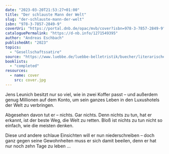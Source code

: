 ```yaml
---
date: "2023-03-20T21:53:27+01:00"
title: "Der schlauste Mann der Welt"
slug: "der-schlauste-mann-der-welt"
isbn: "978-3-7857-2849-9"
coverUri: "https://portal.dnb.de/opac/mvb/cover?isbn=978-3-7857-2849-9"
cataloguePermalink: "https://d-nb.info/1271549395"
author: "Andreas Eschbach"
publishedAt: "2023"
topics:
  - "Gesellschaftssatire"
source: "https://www.luebbe.de/luebbe-belletristik/buecher/literarische-unterhaltung/der-schlauste-mann-der-welt/id_9517616"
booklists:
  - "completed"
resources:
  - name: cover
    src: cover.jpg
---
```

Jens Leunich besitzt nur so viel, wie in zwei Koffer passt – und außerdem genug 
Millionen auf dem Konto, um sein ganzes Leben in den Luxushotels der Welt zu 
verbringen.

Abgesehen davon tut er – nichts. Gar nichts. Denn nichts zu tun, hat er erkannt, 
ist der beste Weg, die Welt zu retten. Bloß ist nichts zu tun nicht so einfach, 
wie die meisten denken.

Diese und andere schlaue Einsichten will er nun niederschreiben – doch ganz 
gegen seine Gewohnheiten muss er sich damit beeilen, denn er hat nur noch zehn 
Tage zu leben …